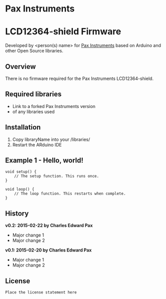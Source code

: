 # Pax Instruments
# LCD12364-shield Firmware

Developed by <person(s) name> for [Pax Instruments](http://paxinstruments.com/) based on Arduino and other Open Source libraries.

## Overview
There is no firmware required for the Pax Instruments LCD12364-shield.

## Required libraries
- Link to a forked Pax Instruments version
- of any  libraries used

## Installation
1. Copy libraryName into your <Arduino folder>/libraries/
2. Restart the ARduino IDE

## Example 1 - Hello, world!
```
void setup() {
    // The setup function. This runs once.
}

void loop() {
    // The loop function. This restarts when complete.
}
```

## History
__v0.2: 2015-02-22 by Charles Edward Pax__

- Major change 1
- Major change 2

__v0.1: 2015-02-20 by Charles Edward Pax__

- Major change 1
- Major change 2

## License
```
Place the license statement here
```